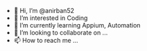 - 👋 Hi, I’m @anirban52
- 👀 I’m interested in Coding
- 🌱 I’m currently learning Appium, Automation
- 💞️ I’m looking to collaborate on ...
- 📫 How to reach me ...

<!---
anirban52/anirban52 is a ✨ special ✨ repository because its `README.md` (this file) appears on your GitHub profile.
You can click the Preview link to take a look at your changes.
--->
